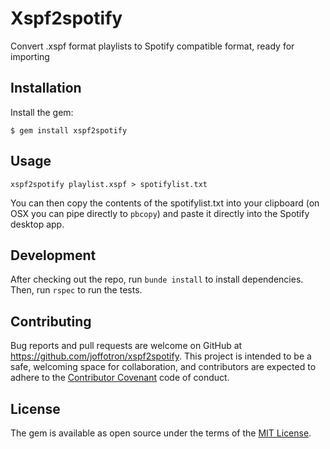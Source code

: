 # Xspf2spotify

Convert .xspf format playlists to Spotify compatible format, ready for importing

## Installation

Install the gem:

    $ gem install xspf2spotify

## Usage

    xspf2spotify playlist.xspf > spotifylist.txt
    
You can then copy the contents of the spotifylist.txt into your clipboard (on OSX you can pipe directly to `pbcopy`) and paste it directly into the Spotify desktop app.

## Development

After checking out the repo, run `bunde install` to install dependencies. Then, run `rspec` to run the tests.


## Contributing

Bug reports and pull requests are welcome on GitHub at https://github.com/joffotron/xspf2spotify. 
This project is intended to be a safe, welcoming space for collaboration, and contributors are expected to adhere to 
the [Contributor Covenant](http://contributor-covenant.org) code of conduct.


## License

The gem is available as open source under the terms of the [MIT License](http://opensource.org/licenses/MIT).
